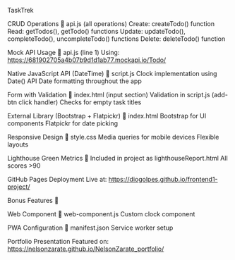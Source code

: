 TaskTrek 

CRUD Operations
📍 api.js (all operations)
Create: createTodo() function
Read: getTodos(), getTodo() functions
Update: updateTodo(), completeTodo(), uncompleteTodo() functions
Delete: deleteTodo() function

Mock API Usage
📍 api.js (line 1)
Using: https://681902705a4b07b9d1d1ab77.mockapi.io/Todo/

Native JavaScript API (DateTime)
📍 script.js
Clock implementation using Date() API
Date formatting throughout the app

Form with Validation
📍 index.html (input section)
Validation in script.js (add-btn click handler)
Checks for empty task titles

External Library (Bootstrap + Flatpickr)
📍 index.html 
Bootstrap for UI components
Flatpickr for date picking

Responsive Design
📍 style.css
Media queries for mobile devices
Flexible layouts

Lighthouse Green Metrics
📍 Included in project as lighthouseReport.html
All scores >90

GitHub Pages Deployment
Live at: https://diogolpes.github.io/frontend1-project/

Bonus Features 🎁

Web Component
📍 web-component.js
Custom clock component

PWA Configuration
📍 manifest.json
Service worker setup

Portfolio Presentation
Featured on: https://nelsonzarate.github.io/NelsonZarate_portfolio/